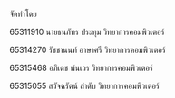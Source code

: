 จัดทำโดย

65311910  นายธนภัทร ประทุม	วิทยาการคอมพิวเตอร์

65314270	รัชชานนท์ อาษาศรี	วิทยาการคอมพิวเตอร์

65315468	อภิเดช พ้นเวร	    วิทยาการคอมพิวเตอร์

65315055	สวัจฉรัตน์ ลำดับ	  วิทยาการคอมพิวเตอร์
